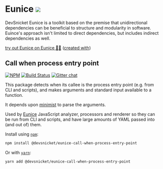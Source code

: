 # Eunice [![](https://raw.githubusercontent.com/DevSnicket/eunice-renderer/master/getSvgElementForYaml/createArrows/testcase.svg?sanitize=true)](Renderer/getSvgElementForYaml/createArrows/testcase.svg)

DevSnicket Eunice is a toolkit based on the premise that unidirectional dependencies can be beneficial to structure and modularity in software. Euince's approach isn't limited to direct dependencies, but includes indirect dependencies as well.

[try out Eunice on Eunice 🐶🥫](https://devsnicket.github.io/Eunice/renderer/harness.html) ([created with](dogfooding/generate.sh))

## Call when process entry point

[![NPM](https://img.shields.io/npm/v/@devsnicket/eunice-call-when-process-entry-point.svg)](https://www.npmjs.com/package/@devsnicket/eunice-call-when-process-entry-point
) [![Build Status](https://travis-ci.org/DevSnicket/eunice-call-when-process-entry-point.svg?branch=master)](https://travis-ci.org/DevSnicket/eunice-call-when-process-entry-point) [![Gitter chat](https://badges.gitter.im/devsnicket-eunice/gitter.png)](https://gitter.im/devsnicket-eunice)

This package detects when its callee is the process entry point (e.g. from CLI and scripts), and makes arguments and standard input available to a function.

It depends upon [minimist](https://github.com/substack/minimist) to parse the arguments.

Used by [Eunice](https://github.com/DevSnicket/Eunice) JavaScript analyzer, processors and renderer so they can be run from CLI and scripts, and have large amounts of YAML passed into (and out of) them.

Install using [`npm`](https://www.npmjs.com/package/@devsnicket/eunice-call-when-process-entry-point):

```bash
npm install @devsnicket/eunice-call-when-process-entry-point
```
Or with [`yarn`](https://yarnpkg.com/en/package/@devsnicket/eunice-call-when-process-entry-point):

```bash
yarn add @devsnicket/eunice-call-when-process-entry-point
```
